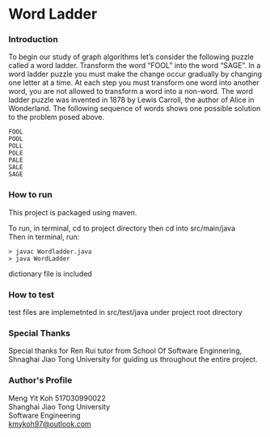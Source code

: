 # Word Ladder

### Introduction  

To begin our study of graph algorithms let’s consider the following puzzle called a word ladder. Transform the word “FOOL” into the word “SAGE”. In a word ladder puzzle you must make the change occur gradually by changing one letter at a time. At each step you must transform one word into another word, you are not allowed to transform a word into a non-word. The word ladder puzzle was invented in 1878 by Lewis Carroll, the author of Alice in Wonderland. The following sequence of words shows one possible solution to the problem posed above.
```
FOOL
POOL
POLL
POLE
PALE
SALE
SAGE
```

### How to run

This project is packaged using maven.

To run, in terminal, cd to project directory then cd into src/main/java  
Then in terminal, run:
```
> javac Wordladder.java
> java WordLadder
```

dictionary file is included

### How to test  

test files are implemetnted in src/test/java under project root directory

### Special Thanks

Special thanks for Ren Rui tutor from School Of Software Enginnering, Shnaghai Jiao Tong University for guiding us throughout the entire project.

### Author's Profile

Meng Yit Koh 517030990022   
Shanghai Jiao Tong University  
Software Engineering  
kmykoh97@outlook.com